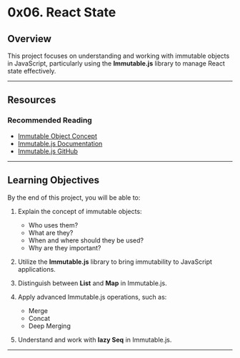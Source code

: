 # 0x06. React State

## Overview
This project focuses on understanding and working with immutable objects in JavaScript, particularly using the **Immutable.js** library to manage React state effectively.

---

## Resources
### Recommended Reading
- [Immutable Object Concept](https://immutable-js.github.io/)
- [Immutable.js Documentation](https://immutable-js.github.io/immutable-js/)
- [Immutable.js GitHub](https://github.com/immutable-js/immutable-js)

---

## Learning Objectives
By the end of this project, you will be able to:

1. Explain the concept of immutable objects:
   - Who uses them?
   - What are they?
   - When and where should they be used?
   - Why are they important?

2. Utilize the **Immutable.js** library to bring immutability to JavaScript applications.

3. Distinguish between **List** and **Map** in Immutable.js.

4. Apply advanced Immutable.js operations, such as:
   - Merge
   - Concat
   - Deep Merging

5. Understand and work with **lazy Seq** in Immutable.js.

---
